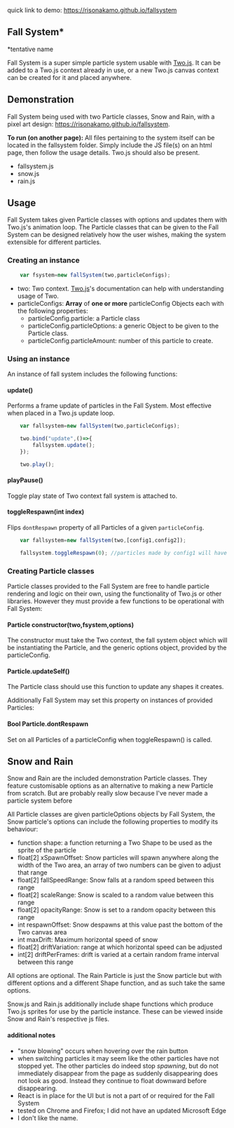 quick link to demo: https://risonakamo.github.io/fallsystem

## Fall System*
*tentative name

Fall System is a super simple particle system usable with [Two.js](https://two.js.org/). It can be added to a Two.js context already in use, or a new Two.js canvas context can be created for it and placed anywhere.

## Demonstration
Fall System being used with two Particle classes, Snow and Rain, with a pixel art design:
https://risonakamo.github.io/fallsystem.

**To run (on another page):** All files pertaining to the system itself can be located in the fallsystem folder. Simply include the JS file(s) on an html page, then follow the usage details. Two.js should also be present.
- fallsystem.js
- snow.js
- rain.js

## Usage
Fall System takes given Particle classes with options and updates them with Two.js's animation loop. The Particle classes that can be given to the Fall System can be designed relatively how the user wishes, making the system extensible for different particles.

### Creating an instance
```javascript
    var fsystem=new fallSystem(two,particleConfigs);
```
- two: Two context. [Two.js](https://two.js.org/)'s documentation can help with understanding usage of Two.
- particleConfigs: **Array** of **one or more** particleConfig Objects each with the following properties:
    - particleConfig.particle: a Particle class
    - particleConfig.particleOptions: a generic Object to be given to the Particle class.
    - particleConfig.particleAmount: number of this particle to create.

### Using an instance
An instance of fall system includes the following functions:

#### update()
Performs a frame update of particles in the Fall System. Most effective when placed in a Two.js update loop.
```javascript
    var fallsystem=new fallSystem(two,particleConfigs);

    two.bind("update",()=>{
        fallsystem.update();
    });

    two.play();
```

#### playPause()
Toggle play state of Two context fall system is attached to.

#### toggleRespawn(int index)
Flips `dontRespawn` property of all Particles of a given `particleConfig`.
```javascript
    var fallsystem=new fallSystem(two,[config1,config2]);

    fallsystem.toggleRespawn(0); //particles made by config1 will have their "dontRespawn" property toggled
```

### Creating Particle classes
Particle classes provided to the Fall System are free to handle particle rendering and logic on their own, using the functionality of Two.js or other libraries. However they must provide a few functions to be operational with Fall System:

#### Particle constructor(two,fsystem,options)
The constructor must take the Two context, the fall system object which will be instantiating the Particle,  and the generic options object, provided by the particleConfig.

#### Particle.updateSelf()
The Particle class should use this function to update any shapes it creates.

Additionally Fall System may set this property on instances of provided Particles:

#### Bool Particle.dontRespawn
Set on all Particles of a particleConfig when toggleRespawn() is called.

## Snow and Rain
Snow and Rain are the included demonstration Particle classes. They feature customisable options as an alternative to making a new Particle from scratch. But are probably really slow because I've never made a particle system before

All Particle classes are given particleOptions objects by Fall System, the Snow particle's options can include the following properties to modify its behaviour:
- function shape: a function returning a Two Shape to be used as the sprite of the particle
- float[2] xSpawnOffset: Snow particles will spawn anywhere along the width of the Two area, an array of two numbers can be given to adjust that range
- float[2] fallSpeedRange: Snow falls at a random speed between this range
- float[2] scaleRange: Snow is scaled to a random value between this range
- float[2] opacityRange: Snow is set to a random opacity between this range
- int respawnOffset: Snow despawns at this value past the bottom of the Two canvas area
- int maxDrift: Maximum horizontal speed of snow
- float[2] driftVariation: range at which horizontal speed can be adjusted
- int[2] driftPerFrames: drift is varied at a certain random frame interval between this range

All options are optional. The Rain Particle is just the Snow particle but with different options and a different Shape function, and as such take the same options.

Snow.js and Rain.js additionally include shape functions which produce Two.js sprites for use by the particle instance. These can be viewed inside Snow and Rain's respective js files.

#### additional notes
- "snow blowing" occurs when hovering over the rain button
- when switching particles it may seem like the other particles have not stopped yet. The other particles do indeed stop *spawning*, but do not immediately disappear from the page as suddenly disappearing does not look as good. Instead they continue to float downward before disappearing.
- React is in place for the UI but is not a part of or required for the Fall System
- tested on Chrome and Firefox; I did not have an updated Microsoft Edge
- I don't like the name.